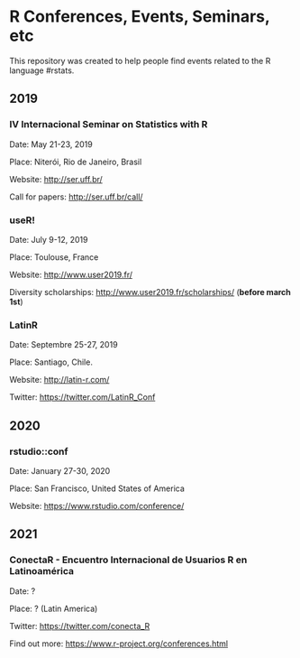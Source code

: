 # R Conferences, Events, Seminars, etc
This repository was created to help people find events related to the R language #rstats. 

## 2019

### IV Internacional Seminar on Statistics with R
Date: May 21-23, 2019

Place: Niterói, Rio de Janeiro, Brasil

Website: http://ser.uff.br/

Call for papers: http://ser.uff.br/call/

### useR!
Date: July 9-12, 2019

Place: Toulouse, France

Website: http://www.user2019.fr/

Diversity scholarships: http://www.user2019.fr/scholarships/  (**before march 1st**)

### LatinR
Date: Septembre 25-27, 2019

Place: Santiago,  Chile.

Website: http://latin-r.com/

Twitter: https://twitter.com/LatinR_Conf

## 2020

### rstudio::conf
Date: January 27-30, 2020

Place: San Francisco, United States of America

Website: https://www.rstudio.com/conference/

## 2021 

### ConectaR - Encuentro Internacional de Usuarios R en Latinoamérica
Date: ?

Place: ? (Latin America)

Twitter: https://twitter.com/conecta_R

Find out more: 
https://www.r-project.org/conferences.html
